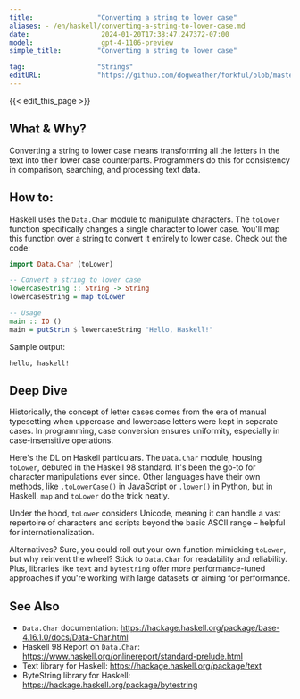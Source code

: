 ```yaml
---
title:                "Converting a string to lower case"
aliases: - /en/haskell/converting-a-string-to-lower-case.md
date:                  2024-01-20T17:38:47.247372-07:00
model:                 gpt-4-1106-preview
simple_title:         "Converting a string to lower case"

tag:                  "Strings"
editURL:              "https://github.com/dogweather/forkful/blob/master/content/en/haskell/converting-a-string-to-lower-case.md"
---
```


{{< edit_this_page >}}

## What & Why?

Converting a string to lower case means transforming all the letters in the text into their lower case counterparts. Programmers do this for consistency in comparison, searching, and processing text data.

## How to:

Haskell uses the `Data.Char` module to manipulate characters. The `toLower` function specifically changes a single character to lower case. You'll map this function over a string to convert it entirely to lower case. Check out the code:

```haskell
import Data.Char (toLower)

-- Convert a string to lower case
lowercaseString :: String -> String
lowercaseString = map toLower

-- Usage
main :: IO ()
main = putStrLn $ lowercaseString "Hello, Haskell!"
```

Sample output:

```
hello, haskell!
```

## Deep Dive

Historically, the concept of letter cases comes from the era of manual typesetting when uppercase and lowercase letters were kept in separate cases. In programming, case conversion ensures uniformity, especially in case-insensitive operations.

Here's the DL on Haskell particulars. The `Data.Char` module, housing `toLower`, debuted in the Haskell 98 standard. It's been the go-to for character manipulations ever since. Other languages have their own methods, like `.toLowerCase()` in JavaScript or `.lower()` in Python, but in Haskell, `map` and `toLower` do the trick neatly.

Under the hood, `toLower` considers Unicode, meaning it can handle a vast repertoire of characters and scripts beyond the basic ASCII range – helpful for internationalization.

Alternatives? Sure, you could roll out your own function mimicking `toLower`, but why reinvent the wheel? Stick to `Data.Char` for readability and reliability. Plus, libraries like `text` and `bytestring` offer more performance-tuned approaches if you're working with large datasets or aiming for performance.

## See Also

- `Data.Char` documentation: https://hackage.haskell.org/package/base-4.16.1.0/docs/Data-Char.html
- Haskell 98 Report on `Data.Char`: https://www.haskell.org/onlinereport/standard-prelude.html
- Text library for Haskell: https://hackage.haskell.org/package/text
- ByteString library for Haskell: https://hackage.haskell.org/package/bytestring
